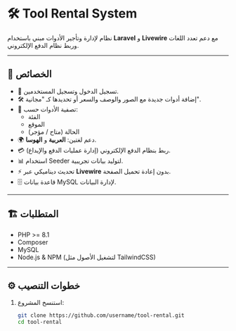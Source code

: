 # 🛠️ Tool Rental System

نظام لإدارة وتأجير الأدوات مبني باستخدام **Laravel** و **Livewire** مع دعم تعدد اللغات وربط نظام الدفع الإلكتروني.

---

## 🚀 الخصائص

- 🔑 تسجيل الدخول وتسجيل المستخدمين.
- 🛠️ إضافة أدوات جديدة مع الصور والوصف والسعر أو تحديدها كـ "مجانية".
- 📂 تصفية الأدوات حسب:
  - الفئة
  - الموقع
  - الحالة (متاح / مؤجر)
- 🌍 دعم لغتين: **العربية** و **الهوسا**.
- 💳 ربط بنظام الدفع الإلكتروني (إدارة عمليات الدفع والإيداع).
- 📊 استخدام Seeder لتوليد بيانات تجريبية.
- ⚡ تحديث ديناميكي عبر **Livewire** بدون إعادة تحميل الصفحة.
- 🗄️ قاعدة بيانات MySQL لإدارة البيانات.

---

## 🏗️ المتطلبات

- PHP >= 8.1  
- Composer  
- MySQL  
- Node.js & NPM (لتشغيل الأصول مثل TailwindCSS)  

---

## ⚙️ خطوات التنصيب

1. استنسخ المشروع:
   ```bash
   git clone https://github.com/username/tool-rental.git
   cd tool-rental
